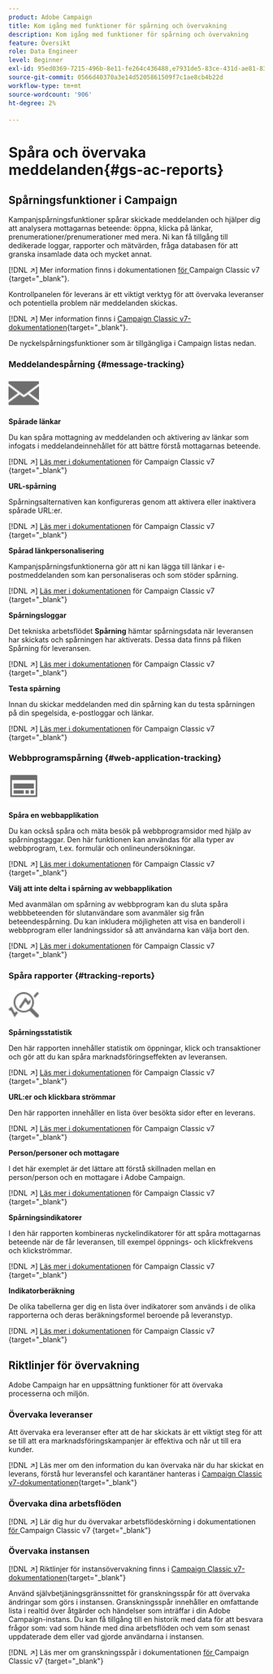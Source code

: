 ```yaml
---
product: Adobe Campaign
title: Kom igång med funktioner för spårning och övervakning
description: Kom igång med funktioner för spårning och övervakning
feature: Översikt
role: Data Engineer
level: Beginner
exl-id: 95ed0369-7215-496b-8e11-fe264c436488,e7931de5-83ce-431d-ae81-83793d257550
source-git-commit: 0566d40370a3e14d5205861509f7c1ae8cb4b22d
workflow-type: tm+mt
source-wordcount: '906'
ht-degree: 2%

---
```


# Spåra och övervaka meddelanden{#gs-ac-reports}

## Spårningsfunktioner i Campaign

Kampanjspårningsfunktioner spårar skickade meddelanden och hjälper dig att analysera mottagarnas beteende: öppna, klicka på länkar, prenumerationer/prenumerationer med mera. Ni kan få tillgång till dedikerade loggar, rapporter och mätvärden, fråga databasen för att granska insamlade data och mycket annat.

[!DNL :arrow_upper_right:]  Mer information finns i dokumentationen [ för ](https://experienceleague.adobe.com/docs/campaign-classic/using/getting-started/profile-management/editing-a-profile.html?lang=en#tracking-tab)Campaign Classic v7 {target=&quot;_blank&quot;}.

Kontrollpanelen för leverans är ett viktigt verktyg för att övervaka leveranser och potentiella problem när meddelanden skickas.

[!DNL :arrow_upper_right:] Mer information finns i  [Campaign Classic v7-dokumentationen](https://experienceleague.adobe.com/docs/campaign-classic/using/sending-messages/monitoring-deliveries/delivery-dashboard.html?lang=en#sending-messages){target=&quot;_blank&quot;}.

De nyckelspårningsfunktioner som är tillgängliga i Campaign listas nedan.

### Meddelandespårning {#message-tracking}

<img src="assets/do-not-localize/icon-message-tracking.svg" width="60px">

**Spårade länkar**

Du kan spåra mottagning av meddelanden och aktivering av länkar som infogats i meddelandeinnehållet för att bättre förstå mottagarnas beteende.

[!DNL :arrow_upper_right:] [Läs mer i dokumentationen](https://experienceleague.adobe.com/docs/campaign-classic/using/sending-messages/tracking-messages/how-to-configure-tracked-links.html?lang=en#sending-messages) för Campaign Classic v7 {target=&quot;_blank&quot;}

**URL-spårning**

Spårningsalternativen kan konfigureras genom att aktivera eller inaktivera spårade URL:er.

[!DNL :arrow_upper_right:] [Läs mer i dokumentationen](https://experienceleague.adobe.com/docs/campaign-classic/using/sending-messages/tracking-messages/personalizing-url-tracking.html?lang=en#sending-messages) för Campaign Classic v7 {target=&quot;_blank&quot;}


**Spårad länkpersonalisering**

Kampanjspårningsfunktionerna gör att ni kan lägga till länkar i e-postmeddelanden som kan personaliseras och som stöder spårning.

[!DNL :arrow_upper_right:] [Läs mer i dokumentationen](https://experienceleague.adobe.com/docs/campaign-classic/using/sending-messages/tracking-messages/tracking-personalized-links/tracking-personalized-links.html?lang=en#sending-messages) för Campaign Classic v7 {target=&quot;_blank&quot;}

**Spårningsloggar**

Det tekniska arbetsflödet **Spårning** hämtar spårningsdata när leveransen har skickats och spårningen har aktiverats. Dessa data finns på fliken Spårning för leveransen.

[!DNL :arrow_upper_right:] [Läs mer i dokumentationen](https://experienceleague.adobe.com/docs/campaign-classic/using/sending-messages/tracking-messages/accessing-the-tracking-logs.html?lang=en#sending-messages) för Campaign Classic v7 {target=&quot;_blank&quot;}

**Testa spårning**

Innan du skickar meddelanden med din spårning kan du testa spårningen på din spegelsida, e-postloggar och länkar.

[!DNL :arrow_upper_right:] [Läs mer i dokumentationen](https://experienceleague.adobe.com/docs/campaign-classic/using/sending-messages/tracking-messages/testing-tracking.html?lang=en#sending-messages) för Campaign Classic v7 {target=&quot;_blank&quot;}

### Webbprogramspårning {#web-application-tracking}

<img src="assets/do-not-localize/icon-web-app.svg" width="60px">

**Spåra en webbapplikation**

Du kan också spåra och mäta besök på webbprogramsidor med hjälp av spårningstaggar. Den här funktionen kan användas för alla typer av webbprogram, t.ex. formulär och onlineundersökningar.

[!DNL :arrow_upper_right:] [Läs mer i dokumentationen](https://experienceleague.adobe.com/docs/campaign-classic/using/designing-content/web-applications/tracking-a-web-application.html?lang=en#designing-content) för Campaign Classic v7 {target=&quot;_blank&quot;}

**Välj att inte delta i spårning av webbapplikation**

Med avanmälan om spårning av webbprogram kan du sluta spåra webbbeteenden för slutanvändare som avanmäler sig från beteendespårning. Du kan inkludera möjligheten att visa en banderoll i webbprogram eller landningssidor så att användarna kan välja bort den.

[!DNL :arrow_upper_right:] [Läs mer i dokumentationen](https://experienceleague.adobe.com/docs/campaign-classic/using/designing-content/web-applications/web-application-tracking-opt-out.html?lang=en#designing-content) för Campaign Classic v7 {target=&quot;_blank&quot;}

### Spåra rapporter {#tracking-reports}

<img src="assets/do-not-localize/icon_monitor.svg" width="60px">

**Spårningsstatistik**

Den här rapporten innehåller statistik om öppningar, klick och transaktioner och gör att du kan spåra marknadsföringseffekten av leveransen.

[!DNL :arrow_upper_right:] [Läs mer i dokumentationen](https://experienceleague.adobe.com/docs/campaign-classic/using/sending-messages/tracking-messages/about-message-tracking.html?lang=en#tracking-reports) för Campaign Classic v7 {target=&quot;_blank&quot;}

**URL:er och klickbara strömmar**

Den här rapporten innehåller en lista över besökta sidor efter en leverans.

[!DNL :arrow_upper_right:] [Läs mer i dokumentationen](https://experienceleague.adobe.com/docs/campaign-classic/using/reporting/reports-on-deliveries/delivery-reports.html?lang=en#urls-and-click-streams) för Campaign Classic v7 {target=&quot;_blank&quot;}

**Person/personer och mottagare**

I det här exemplet är det lättare att förstå skillnaden mellan en person/person och en mottagare i Adobe Campaign.

[!DNL :arrow_upper_right:] [Läs mer i dokumentationen](https://experienceleague.adobe.com/docs/campaign-classic/using/reporting/reports-on-deliveries/person-people-recipients.html?lang=en#reporting) för Campaign Classic v7 {target=&quot;_blank&quot;}

**Spårningsindikatorer**

I den här rapporten kombineras nyckelindikatorer för att spåra mottagarnas beteende när de får leveransen, till exempel öppnings- och klickfrekvens och klickströmmar.

[!DNL :arrow_upper_right:] [Läs mer i dokumentationen](https://experienceleague.adobe.com/docs/campaign-classic/using/reporting/reports-on-deliveries/delivery-reports.html?lang=en#reporting) för Campaign Classic v7 {target=&quot;_blank&quot;}

**Indikatorberäkning**

De olika tabellerna ger dig en lista över indikatorer som används i de olika rapporterna och deras beräkningsformel beroende på leveranstyp.

[!DNL :arrow_upper_right:] [Läs mer i dokumentationen](https://experienceleague.adobe.com/docs/campaign-classic/using/reporting/reports-on-deliveries/indicator-calculation.html?lang=en#reporting) för Campaign Classic v7 {target=&quot;_blank&quot;}

## Riktlinjer för övervakning

Adobe Campaign har en uppsättning funktioner för att övervaka processerna och miljön.

### Övervaka leveranser

Att övervaka era leveranser efter att de har skickats är ett viktigt steg för att se till att era marknadsföringskampanjer är effektiva och når ut till era kunder.

[!DNL :arrow_upper_right:] Läs mer om den information du kan övervaka när du har skickat en leverans, förstå hur leveransfel och karantäner hanteras i  [Campaign Classic v7-dokumentationen](https://experienceleague.adobe.com/docs/campaign-classic/using/sending-messages/monitoring-deliveries/about-delivery-monitoring.html?lang=en#sending-messages){target=&quot;_blank&quot;}

### Övervaka dina arbetsflöden

[!DNL :arrow_upper_right:] Lär dig hur du övervakar arbetsflödeskörning i dokumentationen  [ för ](https://experienceleague.adobe.com/docs/campaign-classic/using/automating-with-workflows/monitoring-workflows/monitoring-workflow-execution.html?lang=en#automating-with-workflows)Campaign Classic v7 {target=&quot;_blank&quot;}

### Övervaka instansen

[!DNL :arrow_upper_right:] Riktlinjer för instansövervakning finns i  [Campaign Classic v7-dokumentationen](https://experienceleague.adobe.com/docs/campaign-classic/using/monitoring-campaign-classic/introduction/monitoring-guidelines.html?lang=en#monitoring-campaign-classic){target=&quot;_blank&quot;}

Använd självbetjäningsgränssnittet för granskningsspår för att övervaka ändringar som görs i instansen. Granskningsspår innehåller en omfattande lista i realtid över åtgärder och händelser som inträffar i din Adobe Campaign-instans. Du kan få tillgång till en historik med data för att besvara frågor som: vad som hände med dina arbetsflöden och vem som senast uppdaterade dem eller vad gjorde användarna i instansen.

[!DNL :arrow_upper_right:] Läs mer om granskningsspår i dokumentationen  [ för ](https://experienceleague.adobe.com/docs/campaign-classic/using/monitoring-campaign-classic/production-procedures/audit-trail.html?lang=en#accessing-audit-trail)Campaign Classic v7 {target=&quot;_blank&quot;}
